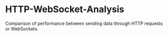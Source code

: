 # HTTP-WebSocket-Analysis
Comparison of performance between sending data through HTTP requests or WebSockets.
